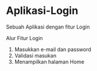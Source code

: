 # Aplikasi-Login
Sebuah Aplikasi dengan fitur Login

Alur Fitur Login
1. Masukkan e-mail dan password
2. Validasi masukan
3. Menampilkan halaman Home
